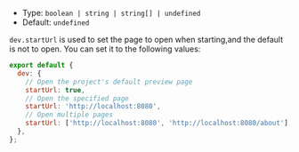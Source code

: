 - Type: `boolean | string | string[] | undefined`
- Default: `undefined`

`dev.startUrl` is used to set the page to open when starting,and the default is not to open. You can set it to the following values:

```js
export default {
  dev: {
    // Open the project's default preview page
    startUrl: true,
    // Open the specified page
    startUrl: 'http://localhost:8080',
    // Open multiple pages
    startUrl: ['http://localhost:8080', 'http://localhost:8080/about'],
  },
};
```
